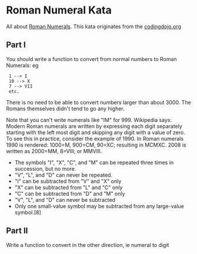 # Roman Numeral Kata

All about [Roman Numerals](http://en.wikipedia.org/wiki/Roman_numerals).
This kata originates from the [codingdojo.org](http://codingdojo.org/cgi-bin/wiki.pl?KataRomanNumerals)  

## Part I

You should write a function to convert from normal numbers to Roman Numerals: eg

     1 --> I
     10 --> X
     7 --> VII
     etc.
     
There is no need to be able to convert numbers larger than about 3000. The Romans themselves didn't tend to go any higher.

Note that you can't write numerals like "IM" for 999. Wikipedia says: Modern Roman numerals are written by expressing each digit separately starting with the left most digit and skipping any digit with a value of zero. To see this in practice, consider the example of 1990. In Roman numerals 1990 is rendered: 1000=M, 900=CM, 90=XC; resulting in MCMXC. 2008 is written as 2000=MM, 8=VIII; or MMVIII.

 * The symbols "I", "X", "C", and "M" can be repeated three times in succession, but no more.
 * "V", "L", and "D" can never be repeated.
 * "I" can be subtracted from "V" and "X" only
 * "X" can be subtracted from "L" and "C" only
 * "C" can be subtracted from "D" and "M" only
 * "V", "L", and "D" can never be subtracted
 * Only one small-value symbol may be subtracted from any large-value symbol.[8]

## Part II

Write a function to convert in the other direction, ie numeral to digit
